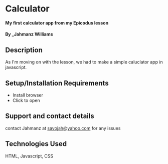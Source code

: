 # Calculator

#### My first calculator app from my Epicodus lesson

#### By _Jahmanz Williams

## Description

As I'm moving on with the lesson, we had to make a simple caluclator app in javascript.

## Setup/Installation Requirements

* Install browser
* Click to open

## Support and contact details

contact Jahmanz at savojah@yahoo.com for any issues

## Technologies Used

HTML, Javascript, CSS
